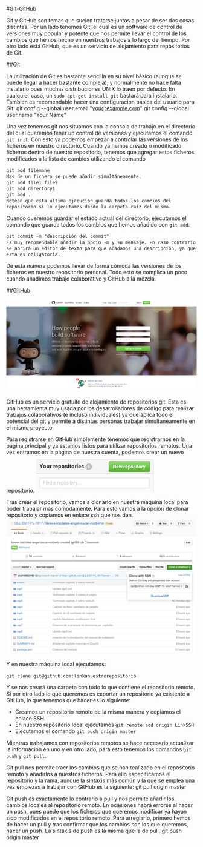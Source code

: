 #Git-GitHub

Git y GitHub son temas que suelen tratarse juntos a pesar de ser dos cosas distintas. Por un lado tenemos Git, el cual es un software de control de versiones muy popular y potente que nos permite llevar el control de los cambios que hemos hecho en nuestros trabajos a lo largo del tiempo. Por otro lado está GitHub, que es un servicio de alojamiento para repositorios de Git.

##Git

La utilización de Git es bastante sencilla en su nivel básico (aunque se puede llegar a hacer bastante compleja), y normalmente no hace falta instalarlo pues muchas distribuciones UNIX lo traen por defecto. En cualquier caso, un `sudo apt-get install git` bastará para instalarlo. Tambien es recomendable hacer una configuracion básica del usuario para Git.
    git config --global user.email "you@example.com"
    git config --global user.name "Your Name"

Una vez tenemos git nos situamos con la consola de trabajo en el directorio del cual queremos tener un control de versiones y ejecutamos el comando `git init`. Con esto ya podemos empezar a controlar las versiones de los ficheros en nuestro directorio.
Cuando ya hemos creado o modificado ficheros dentro de nuestro repositorio, tenemos que agregar estos ficheros modificados a la lista de cambios utilizando el comando

    git add filemane
    Mas de un fichero se puede añadir simultáneamente.
    git add file1 file2
    git add directory1
    git add .
    Notese que esta ultima ejecucion guarda todos los cambios del repositorio si lo ejecutamos desde la carpeta raiz del mismo.

Cuando queremos guardar el estado actual del directorio, ejecutamos el comando que guarda todos los cambios que hemos añadido con `git add`.

    git commit -m "descripción del commit"
    Es muy recomendable añadir la opcio -m y su mensaje. En caso contrario se abrirá un editor de texto para que añadamos una descripción, ya que esta es obligatoria.

De esta manera podemos llevar de forma cómoda las versiones de los ficheros en nuestro repositorio personal. Todo esto se complica un poco cuando añadimos trabajo colaborativo y GitHub a la mezcla.

##GitHub

![github mainpage](/manualHerramientas/assets/githubMain.png)

GitHub es un servicio gratuito de alojamiento de repositorios git. Esta es una herramienta muy usada por los desarrolladores de código para realizar trabajos colaborativos (e incluso individuales) ya que aplica todo el potencial del git y permite a distintas personas trabajar simultaneamente en el mismo proyecto.

Para registrarse en GitHub simplemente tenemos que registrarnos en la página principal y ya estamos listos para utilizar repositorios remotos.
Una vez entramos en la página de nuestra cuenta, podemos crear un nuevo repositorio.
![new repository](/manualHerramientas/assets/githubNewRepository.png)

Tras crear el repositorio, vamos a clonarlo en nuestra máquina local para poder trabajar más comodamente. Para esto vamos a la opción de clonar repositorio y copiamos en enlace ssh que nos dan.
![clone repository](/manualHerramientas/assets/githubColneRepository.png)

Y en nuestra máquina local ejecutamos:

    git clone git@github.com:linkanuestrorepositorio

Y se nos creará una carpeta con todo lo que contiene el repositorio remoto.
Si por otro lado lo que queremos es exportar un repositorio ya existente a GitHub, lo que tenemos que hacer es lo siguiente:
* Creamos un repositorio remoto de la misma manera y copiamos el enlace SSH.
* En nuestro repositorio local ejecutamos `git remote add origin LinkSSH`
* Ejecutamos el comando `git push origin master`

Mientras trabajamos con repositorios remotos se hace necesario actualizar la información en uno y en otro lado, para esto tenemos los comandos `git push` y `git pull`.

Git pull nos permite traer los cambios que se han realizado en el repositorio remoto y añadirlos a nuestros ficheros. Para ello especificamos el repositorio y la rama, aunque la sintaxis más común y la que se emplea una vez empiezas a trabajar con GitHub es la siguiente:
    git pull origin master

Git push es exactamente lo contrario a pull y nos permite añadir los cambios locales al repositorio remoto. En ocasiones habrá errores al hacer un push, pues puede que los ficheros que queremos modificar ya hayan sido modificados en el repositorio remoto. Para arreglarlo, primero hemos de hacer un pull y tras confirmar que los cambios son los que queremos, hacer un push. La sintaxis de push es la misma que la de pull.
    git push origin master
